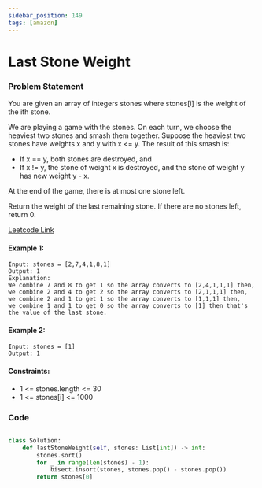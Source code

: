 ```yaml
---
sidebar_position: 149
tags: [amazon]
---
```


# Last Stone Weight

### Problem Statement

You are given an array of integers stones where stones[i] is the weight of the ith stone.

We are playing a game with the stones. On each turn, we choose the heaviest two stones and smash them together. Suppose the heaviest two stones have weights x and y with x <= y. The result of this smash is:

- If x == y, both stones are destroyed, and
- If x != y, the stone of weight x is destroyed, and the stone of weight y has new weight y - x.

At the end of the game, there is at most one stone left.

Return the weight of the last remaining stone. If there are no stones left, return 0.

[Leetcode Link](https://leetcode.com/problems/last-stone-weight/)

#### Example 1:

```
Input: stones = [2,7,4,1,8,1]
Output: 1
Explanation:
We combine 7 and 8 to get 1 so the array converts to [2,4,1,1,1] then,
we combine 2 and 4 to get 2 so the array converts to [2,1,1,1] then,
we combine 2 and 1 to get 1 so the array converts to [1,1,1] then,
we combine 1 and 1 to get 0 so the array converts to [1] then that's the value of the last stone.
```

#### Example 2:

```
Input: stones = [1]
Output: 1
```

#### Constraints:

- 1 <= stones.length <= 30
- 1 <= stones[i] <= 1000

### Code

```python title="Python Code"

class Solution:
    def lastStoneWeight(self, stones: List[int]) -> int:
        stones.sort()
        for _ in range(len(stones) - 1):
            bisect.insort(stones, stones.pop() - stones.pop())
        return stones[0]
```
